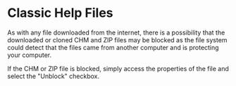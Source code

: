 # Classic Help Files

As with any file downloaded from the internet, there is a possibility that the downloaded
or cloned CHM and ZIP files may be blocked as the file system could detect that the files
came from another computer and is protecting your computer.

If the CHM or ZIP file is blocked, simply access the properties of the file and select
the "Unblock" checkbox.

